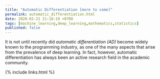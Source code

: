 ```yaml
---
title: "Automatic Differentiation [more to come]"
permalink: automatic_differentiation.html
date: 2020-02-21 21:18:19 +0700
tags: [machine_learning,deep_learning,mathematics,statistics]
published: false
---
```


It is not until recently did *automatic differentiation (AD)* become widely known to the programming industry, as one of
the many aspects that arise from the prevalence of deep learning. In fact, however, automatic differentiation has always
been an active research field in the academic community.

{% include links.html %}
